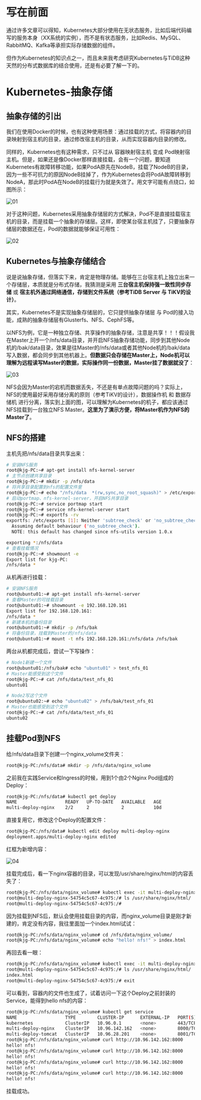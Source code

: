 # 写在前面

通过许多文章可以得知，Kubernetes大部分使用在无状态服务，比如后端代码编写的服务本身（XX系统的实例），而不是有状态服务，比如Redis、MySQL、RabbitMQ、Kafka等承担实际存储数据的组件。

但作为Kubernetes的知识点之一，而且未来我考虑研究Kubernetes与TiDB这种天然的分布式数据库的结合使用，还是有必要了解一下的。

# Kubernetes-抽象存储

## 抽象存储的引出

我们在使用Docker的时候，也有这种使用场景：通过挂载的方式，将容器内的目录映射到宿主机的目录，通过修改宿主机的目录，从而实现容器内目录的修改。

同样的，Kubernetes也有这种需求，只不过从 容器映射宿主机 变成 Pod映射宿主机。但是，如果还是像Docker那样直接挂载，会有一个问题，要知道Kubernetes有故障转移功能，如果PodA原先在NodeB，挂载了NodeB的目录，因为一些不可抗力的原因NodeB挂掉了，作为Kubernetes会将PodA故障转移到NodeA，那此时PodA在NodeB的挂载行为就是失效了。用文字可能有点绕口，如图所示：

![01](05-Kubernets的存储.assets/01.png)

对于这种问题，Kubernetes采用抽象存储层的方式解决，Pod不是直接挂载宿主机的目录，而是挂载一个抽象的存储层。这样，即使某台宿主机挂了，只要抽象存储层的数据还在，Pod的数据就能够保证可用性：

![02](05-Kubernets的存储.assets/02.png)

## Kubernetes与抽象存储结合

说是说抽象存储，但落实下来，肯定是物理存储。能够在三台宿主机上独立出来一个存储层，本质就是分布式存储，我猜测是采用 **三台宿主机保持强一致性同步存储** 或 **宿主机外通过网络通信，存储到文件系统（参考TiDB Server 与 TiKV的设计）**。

其实，Kubernetes不是实现抽象存储层的，它只提供抽象存储层 与 Pod的接入功能，成熟的抽象存储层有Glusterfs、NFS、CephFS等。

以NFS为例，它是一种独立存储、共享操作的抽象存储，注意是共享！！！假设我在Master上开一个/nfs/data目录，并开启NFS抽象存储功能，同步到其他Node机的/bak/data目录，效果是往Master的/nfs/data或者其他Node机的/bak/data写入数据，都会同步到其他机器上。**但数据只会存储在Master上，Node机可以理解为远程读写Master的数据，实际操作同一份数据，Master挂了数据就没了**：

![03](05-Kubernets的存储.assets/03.png)

NFS会因为Master的宕机而数据丢失，不还是有单点故障问题的吗？实际上，NFS的使用最好采用存储分离的原则（参考TiKV的设计），数据操作机 和 数据存储机 进行分离，落实到上面的图，可以理解为Kubernetes的机子，都应该通过NFS挂载到一台独立NFS Master。**这里为了演示方便，将Master机作为NFS的Master了**。

## NFS的搭建

主机先把/nfs/data目录共享出来：

```bash
# 安装NFS服务
root@kjg-PC:~# apt-get install nfs-kernel-server
# 主节点创建共享目录
root@kjg-PC:~# mkdir -p /nfs/data
# 将共享目录配置到nfs的配置文件里
root@kjg-PC:~# echo "/nfs/data  *(rw,sync,no_root_squash)" > /etc/exports
# 启动portmap、nfs-kernel-server，开启NFS共享目录
root@kjg-PC:~# service portmap start
root@kjg-PC:~# service nfs-kernel-server start
root@kjg-PC:~# exportfs -rv
exportfs: /etc/exports [1]: Neither 'subtree_check' or 'no_subtree_check' specified for export "*:/nfs/data".
  Assuming default behaviour ('no_subtree_check').
  NOTE: this default has changed since nfs-utils version 1.0.x

exporting *:/nfs/data
# 查看挂载情况
root@kjg-PC:~# showmount -e
Export list for kjg-PC:
/nfs/data *
```

从机再进行挂载：

```bash
# 安装NFS服务
root@ubuntu01:~# apt-get install nfs-kernel-server
# 查看Master的可挂载目录
root@ubuntu01:~# showmount -e 192.168.120.161
Export list for 192.168.120.161:
/nfs/data *
# 新建本机的备份目录
root@ubuntu01:~# mkdir -p /nfs/bak
# 将备份目录，挂载到Master的/nfs/data
root@ubuntu01:~# mount -t nfs 192.168.120.161:/nfs/data /nfs/bak
```

两台从机都完成后，尝试一下写操作：

```bash
# Node1新建一个文件
root@ubuntu01:/nfs/bak# echo "ubuntu01" > test_nfs_01
# Master能感受到这个文件
root@kjg-PC:~# cat /nfs/data/test_nfs_01 
ubuntu01

# Node2写这个文件
root@ubuntu02:~# echo "ubuntu02" > /nfs/bak/test_nfs_01 
# Master也能感受到这个文件
root@kjg-PC:~# cat /nfs/data/test_nfs_01 
ubuntu02
```

## 挂载Pod到NFS

给/nfs/data目录下创建一个nginx_volume文件夹：

```bash
root@kjg-PC:/nfs/data# mkdir -p /nfs/data/nginx_volume
```

之前我在实践Service和Ingress的时候，用到1个由2个Nginx Pod组成的Deploy：

```bash
root@kjg-PC:/nfs/data# kubectl get deploy
NAME                  READY   UP-TO-DATE   AVAILABLE   AGE
multi-deploy-nginx    2/2     2            2           10d
```

直接复用它，修改这个Deploy的配置文件：

```bash
root@kjg-PC:/nfs/data# kubectl edit deploy multi-deploy-nginx
deployment.apps/multi-deploy-nginx edited
```

红框为新增内容：

![04](05-Kubernets的存储.assets/04.png)

挂载完成后，看一下nginx容器的目录，可以发现/usr/share/nginx/html的内容丢失了：

```bash
root@kjg-PC:/nfs/data/nginx_volume# kubectl exec -it multi-deploy-nginx-54754c5c67-4c975 -- /bin/bash
root@multi-deploy-nginx-54754c5c67-4c975:/# ls /usr/share/nginx/html/
root@multi-deploy-nginx-54754c5c67-4c975:/# 
```

因为挂载到NFS后，默认会使用挂载目录的内容，而nginx_volume目录是刚才新建的，肯定没有内容，我往里面加一个index.html试试：

```bash
root@kjg-PC:/nfs/data/nginx_volume# cd /nfs/data/nginx_volume/
root@kjg-PC:/nfs/data/nginx_volume# echo "hello! nfs!" > index.html
```

再回去看一眼：

```bash
root@kjg-PC:/nfs/data/nginx_volume# kubectl exec -it multi-deploy-nginx-54754c5c67-4c975 -- /bin/bash
root@multi-deploy-nginx-54754c5c67-4c975:/# ls /usr/share/nginx/html/
index.html
root@multi-deploy-nginx-54754c5c67-4c975:/# exit
```

可以看到，容器内的文件也生成了，试着访问一下这个Deploy之前封装的Service，能得到hello nfs的内容：

```bash
root@kjg-PC:/nfs/data/nginx_volume# kubectl get service
NAME                  TYPE        CLUSTER-IP      EXTERNAL-IP   PORT(S)    AGE
kubernetes            ClusterIP   10.96.0.1       <none>        443/TCP    16d
multi-deploy-nginx    ClusterIP   10.96.142.162   <none>        8000/TCP   5d18h
multi-deploy-tomcat   ClusterIP   10.96.28.201    <none>        8001/TCP   5d6h
root@kjg-PC:/nfs/data/nginx_volume# curl http://10.96.142.162:8000
hello! nfs!
root@kjg-PC:/nfs/data/nginx_volume# curl http://10.96.142.162:8000
hello! nfs!
root@kjg-PC:/nfs/data/nginx_volume# curl http://10.96.142.162:8000
hello! nfs!
root@kjg-PC:/nfs/data/nginx_volume# curl http://10.96.142.162:8000
hello! nfs!
```

挂载成功。